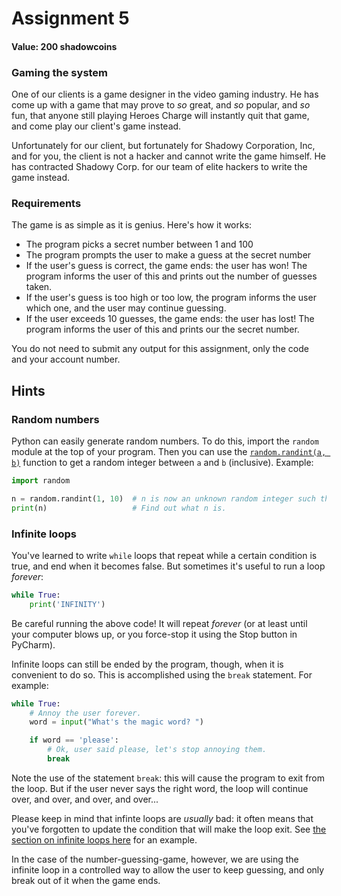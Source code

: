 # Assignment 5

#### Value: 200 shadowcoins

### Gaming the system

One of our clients is a game designer in the video gaming industry. He has come up with a game
that may prove to *so* great, and *so* popular, and *so* fun, that anyone still playing
Heroes Charge will instantly quit that game, and come play our client's game instead.

Unfortunately for our client, but fortunately for Shadowy Corporation, Inc, and for you, the client
is not a hacker and cannot write the game himself. He has contracted Shadowy Corp. for our team of
elite hackers to write the game instead.

### Requirements

The game is as simple as it is genius. Here's how it works:

* The program picks a secret number between 1 and 100
* The program prompts the user to make a guess at the secret number
* If the user's guess is correct, the game ends: the user has won! The program informs the user of
  this and prints out the number of guesses taken.
* If the user's guess is too high or too low, the program informs the user which one, and the user
  may continue guessing.
* If the user exceeds 10 guesses, the game ends: the user has lost! The program informs the user of
  this and prints our the secret number.

You do not need to submit any output for this assignment, only the code and your account number.

## Hints

### Random numbers

Python can easily generate random numbers. To do this, import the `random` module at the top of your
program. Then you can use the [`random.randint(a, b)`](https://docs.python.org/3/library/random.html#random.randint)
function to get a random integer between `a` and `b` (inclusive). Example:

```python
import random

n = random.randint(1, 10)  # n is now an unknown random integer such that 1 <= n <= 10.
print(n)                   # Find out what n is.
```

### Infinite loops

You've learned to write `while` loops that repeat while a certain condition is true, and end when it
becomes false. But sometimes it's useful to run a loop *forever*:

```python
while True:
    print('INFINITY')
```

Be careful running the above code! It will repeat *forever* (or at least until your computer blows
up, or you force-stop it using the Stop button in PyCharm).

Infinite loops can still be ended by the program, though, when it is convenient to do so. This is
accomplished using the `break` statement. For example:

```python
while True:
    # Annoy the user forever.
    word = input("What's the magic word? ")

    if word == 'please':
        # Ok, user said please, let's stop annoying them.
        break
```

Note the use of the statement `break`: this will cause the program to exit from the loop. But if the
user never says the right word, the loop will continue over, and over, and over, and over...

Please keep in mind that infinte loops are *usually* bad: it often means that you've forgotten to
update the condition that will make the loop exit.
See [the section on infinite loops here](https://www.tutorialspoint.com/python/python_while_loop.htm)
for an example.

In the case of the number-guessing-game, however, we are using the infinite loop in a controlled way
to allow the user to keep guessing, and only break out of it when the game ends.

